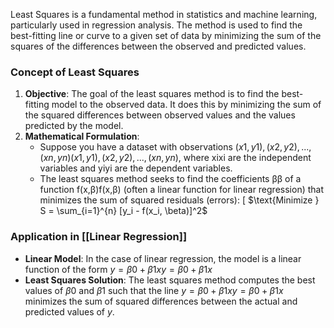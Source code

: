 Least Squares is a fundamental method in statistics and machine learning, particularly used in regression analysis. The method is used to find the best-fitting line or curve to a given set of data by minimizing the sum of the squares of the differences between the observed and predicted values.

### Concept of Least Squares

1. **Objective**: The goal of the least squares method is to find the best-fitting model to the observed data. It does this by minimizing the sum of the squared differences between observed values and the values predicted by the model.
2. **Mathematical Formulation**:
    - Suppose you have a dataset with observations $(x1,y1),(x2,y2),...,(xn,yn)(x1​,y1​),(x2​,y2​),...,(xn​,yn​)$, where xixi​ are the independent variables and yiyi​ are the dependent variables.
    - The least squares method seeks to find the coefficients ββ of a function f(x,β)f(x,β) (often a linear function for linear regression) that minimizes the sum of squared residuals (errors): \[ $\text{Minimize } S = \sum_{i=1}^{n} [y_i - f(x_i, \beta)]^2$

### Application in [[Linear Regression]]

- **Linear Model**: In the case of linear regression, the model is a linear function of the form $y=β0+β1xy=β0​+β1​x$
- **Least Squares Solution**: The least squares method computes the best values of $β0$ and $β1$​ such that the line $y=β0+β1xy=β0​+β1​x$ minimizes the sum of squared differences between the actual and predicted values of $y$.


